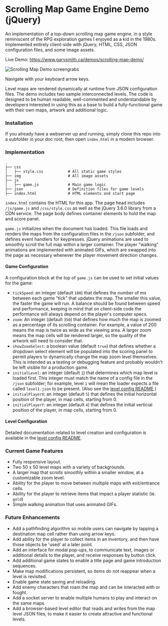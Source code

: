 # Scrolling Map Game Engine Demo (jQuery)

An implementation of a top-down scrolling map game engine, in a style reminiscent of the RPG exploration games I enjoyed as a kid in the 1980s. Implemented entirely client-side with jQuery, HTML, CSS, JSON configuration files, and some image assets. 

Live Demo: <a href="https://www.garysmith.ca/demos/scrolling-map-demo/" target="_blank">https://www.garysmith.ca/demos/scrolling-map-demo/</a>

![Scrolling Map Demo screengrabs](https://www.garysmith.ca/assets/demo-scroll-map-screen-grabs.png)

Navigate with your keyboard arrow keys. 

Level maps are rendered dynamically at runtime from JSON configuration files. The demo includes two sample interconnected levels. The code is designed to be human readable, well-commented and understandable by developers interested in using this as a base to build a fully-functional game with their own maps, artwork and additional logic.

### Installation

If you already have a webserver up and running, simply clone this repo into a subfolder in your doc root, then open `index.html` in a modern browser.

### Implementation

```
.
├── css
│   ├── style.css           # All static game styles
├── img                     # All image assets
├── js                     
│   ├── game.js             # Main game logic
├── json                    # Definition files for game levels
├── index.html              # HTML elements and start page
```

`index.html` contains the HTML for this app. The page head includes `/js/game.js` and `/css/style.css` as well as the jQuery 3.6.0 library from a CDN service. The page body defines container elements to hold the map and score panel. 

`game.js` initializes when the document has loaded. This file loads and renders the maps from the configuration files in the `/json` subfolder, and defines event handlers for keypresses. jQuery animations are used to smoothly scroll the full map within a larger container. The player "walking" animations are implemented with animated GIFs, which are swapped into the page as necessary whenever the player movement direction changes.

#### Game Configuration

A configuration block at the top of `game.js` can be used to set initial values for the game:
- `tickSpeed`: an integer (default `100`) that defines the number of ms between each game "tick" that updates the map. The smaller this value, the faster the game will run. A balance should be found between speed and performance, keeping in mind that on client-side code the performance will always depend on the player's computer specs.
- `zoom`: An integer (default `350`) that defines how much the map is zoomed as a percentage of its scrolling container. For example, a value of 200 means the map is twice as wide as the viewing area. A larger zoom means the map cells will be rendered larger, so the quality of the artwork will need to consider that.
- `showZoomSelect`: a boolean value (default `true`) that defines whether a dropdown select element will be populated into the scoring panel to permit players to dynamically change the map zoom level themselves. This is intended as a testing or debugging feature and probably wouldn't be left visible for a production game.
- `initialLevel`: an integer (default `1`) that determines which map level is loaded first. This integer must match the name of a config file in the `/json` subfolder; for example, level `1` will mean the loader expects a file called `level1.json` to be present. (Also see the [level config README](https://github.com/garyesmith/scrolling-map-game-engine-demo/tree/master/json).) 
- `initialPlayerX`: an integer (default `5`) that defines the initial horizontal position of the player, in map cells, starting from 0.
- `initialPlayerY`: an integer (default `4`) that defines the initial verticial position of the player, in map cells, starting from 0.

#### Level Configuration

Detailed documentation related to level creation and configuration is available in the [level config README](https://github.com/garyesmith/scrolling-map-game-engine-demo/tree/master/json).


### Current Game Features
- Fully responsive layout.
- Two 50 x 50 level maps with a variety of backgrounds.
- A larger map that scrolls smoothly within a smaller window, at a customizable zoom level.
- Ability for the player to move between multiple maps with exit/entrance cells.
- Ability for the player to retrieve items that impact a player statistic (ie. `gold`)
- Simple walking animation that uses animated GIFs.

### Future Enhancements
- Add a pathfinding algorithm so mobile users can navigate by tapping a destination map cell rather than using arrow keys.
- Add ability for the player to collect items in an inventory, and then have those objects be 'used' at a later point.
- Add an interface for modal pop-ups, to communicate text, images or additional details to the player, and receive responses by button click.
- Add additional game states to enable a title page and game introduction sequences.
- Make map modifications persistent, so items do not reappear when a level is revisited.
- Enable game state saving and reloading.
- Add enemy characters that roam the map and can be interacted with or fought.
- Add a socket server to enable multiple humans to play and interact on the same maps.
- Add a browser-based level editor that reads and writes from the map level JSON files, to make it easier to create attractive and functional levels.
